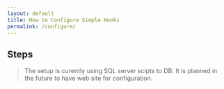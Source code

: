 ```yaml
---
layout: default
title: How to Configure Simple Hooks
permalink: /configure/
---
```


## Steps

> The setup is curently using SQL server scipts to DB. It is planned in the future to have web site for configuration.

